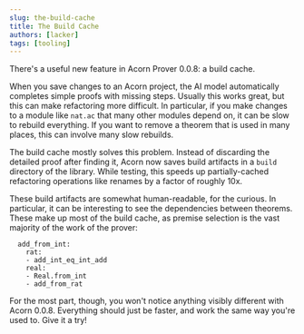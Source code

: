 ```yaml
---
slug: the-build-cache
title: The Build Cache
authors: [lacker]
tags: [tooling]
---
```


There's a useful new feature in Acorn Prover 0.0.8: a build cache.

When you save changes to an Acorn project, the AI model automatically completes simple proofs with missing steps. Usually this works great, but this can make refactoring more difficult. In particular, if you make changes to a module like `nat.ac` that many other modules depend on, it can be slow to rebuild everything. If you want to remove a theorem that is used in many places, this can involve many slow rebuilds.

<!-- truncate -->

The build cache mostly solves this problem. Instead of discarding the detailed proof after finding it, Acorn now saves build artifacts in a `build` directory of the library. While testing, this speeds up partially-cached refactoring operations like renames by a factor of roughly 10x.

These build artifacts are somewhat human-readable, for the curious. In particular, it can be interesting to see the dependencies between theorems. These make up most of the build cache, as premise selection is the vast majority of the work of the prover:

```
  add_from_int:
    rat:
    - add_int_eq_int_add
    real:
    - Real.from_int
    - add_from_rat
```

For the most part, though, you won't notice anything visibly different with Acorn 0.0.8. Everything should just be faster, and work the same way you're used to. Give it a try!

